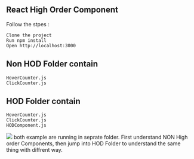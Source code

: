 ## React High Order Component

Follow the stpes :

    Clone the project 
    Run npm install
    Open http://localhost:3000


## Non HOD Folder contain
    HoverCounter.js
    ClickCounter.js

## HOD Folder contain
    HoverCounter.js
    ClickCounter.js
    HODComponent.js
    
<img src="https://i.ibb.co/txtRWXH/Screenshot-2020-07-26-at-12-56-31-AM.png"/>
both example are running in seprate folder. First understand NON High order Components, then jump into HOD Folder to understand the same thing with diffrent way.



